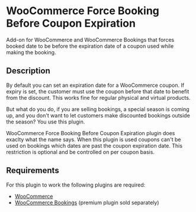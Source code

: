 # WooCommerce Force Booking Before Coupon Expiration

Add-on for WooCommerce and WooCommerce Bookings that forces booked date to be before the expiration date of a coupon used while making the booking.

## Description

By default you can set an expiration date for a WooCommerce coupon. If expiry is set, the customer must use the coupon before that date to benefit from the discount. This works fine for regular physical and virtual products.

But what do you do, if you are selling bookings, a special season is coming up, and you don't want to let customers make discounted bookings outside the season? You use this plugin.

WooCommerce Force Booking Before Coupon Expiration plugin does exaclty what the name says. When this plugin is used coupons can't be used on bookings which dates are past the coupon expiration date. This restriction is optional and be controlled on per coupon basis.

## Requirements

For this plugin to work the following plugins are required:
* [WooCommerce](https://wordpress.org/plugins/woocommerce/)
* [WooCommerce Bookings](https://woocommerce.com/products/woocommerce-bookings/) (premium plugin sold separately)
